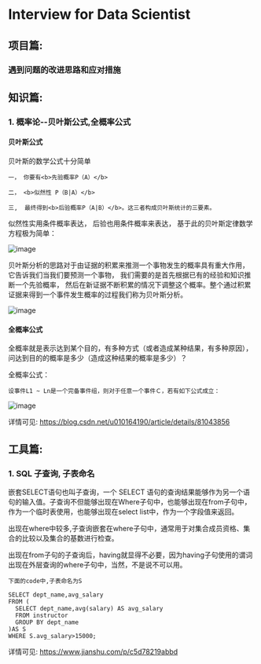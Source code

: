 # Interview for Data Scientist

## 项目篇:
### 遇到问题的改进思路和应对措施

## 知识篇:
### 1. 概率论--贝叶斯公式,全概率公式
#### 贝叶斯公式
贝叶斯的数学公式十分简单

    一， 你要有<b>先验概率P（A）</b>  

    二， <b>似然性 P（B|A）</b>  

    三,  最终得到<b>后验概率P（A|B）</b>。这三者构成贝叶斯统计的三要素。  

似然性实用条件概率表达， 后验也用条件概率来表达， 基于此的贝叶斯定律数学方程极为简单：

![image](https://github.com/whw199833/2021_for_work/blob/master/images/20dc6dd3b18760e89f6be2682c2df0ee_720w.jpg)

贝叶斯分析的思路对于由证据的积累来推测一个事物发生的概率具有重大作用， 它告诉我们当我们要预测一个事物， 我们需要的是首先根据已有的经验和知识推断一个先验概率， 然后在新证据不断积累的情况下调整这个概率。整个通过积累证据来得到一个事件发生概率的过程我们称为贝叶斯分析。

![image](https://github.com/whw199833/2021_for_work/blob/master/images/b31aa378530e552127512be06a522b70.svg)

#### 全概率公式
全概率就是表示达到某个目的，有多种方式（或者造成某种结果，有多种原因），问达到目的的概率是多少（造成这种结果的概率是多少）？

全概率公式：

    设事件L1 ~ Ln是一个完备事件组，则对于任意一个事件Ｃ，若有如下公式成立：
![image](https://raw.githubusercontent.com/whw199833/2021_for_work/master/images/20170718154223896.gif)

详情可见: https://blog.csdn.net/u010164190/article/details/81043856
    
## 工具篇:
### 1. SQL 子查询, 子表命名

嵌套SELECT语句也叫子查询，一个 SELECT 语句的查询结果能够作为另一个语句的输入值。子查询不但能够出现在Where子句中，也能够出现在from子句中，作为一个临时表使用，也能够出现在select list中，作为一个字段值来返回。

出现在where中较多,子查询嵌套在where子句中，通常用于对集合成员资格、集合的比较以及集合的基数进行检查。

出现在from子句的子查询后，having就显得不必要，因为having子句使用的谓词出现在外层查询的where子句中，当然，不是说不可以用。

    下面的code中,子表命名为S
    
    SELECT dept_name,avg_salary
    FROM (
      SELECT dept_name,avg(salary) AS avg_salary
      FROM instructor
      GROUP BY dept_name
    )AS S 
    WHERE S.avg_salary>15000;
       
详情可见: https://www.jianshu.com/p/c5d78219abbd

